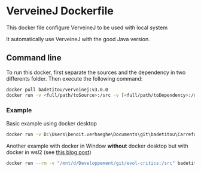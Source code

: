 # VerveineJ Dockerfile

This docker file configure VerveineJ to be used with local system

It automatically use VerveineJ with the good Java version.

## Command line

To run this docker, first separate the sources and the dependency in two differents folder.
Then execute the following command:

```sh
docker pull badetitou/verveinej:v3.0.0
docker run -v <full/path/toSource>:/src -v [<full/path/toDependency>:/dependency] badetitou/verveinej:v2.0.4 <verveineJOption> .
```

### Example

Basic example using docker desktop

```sh
docker run -v D:\Users\benoit.verhaeghe\Documents\git\badetitou\Carrefour\testing\src\:/src badetitou/verveinej:v3.0.0 -format json -o testoutput.json .
```

Another example with docker in Window **without** docker desktop but with docker in wsl2 (see [this blog post](https://dev.to/_nicolas_louis_/how-to-run-docker-on-windows-without-docker-desktop-hik))

```sh
docker run --rm -v "/mnt/d/Developpement/git/evol-critics:/src" badetitou/verveinej:v2.0.4 -Xmx16g -- -format json -alllocals -anchor assoc -o output.json .
```
